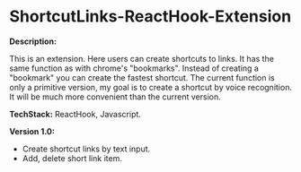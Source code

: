 # ShortcutLinks-ReactHook-Extension


**Description:**

This is an extension. Here users can create shortcuts to links. It has the same function as with chrome's "bookmarks". Instead of creating a "bookmark" you can create the fastest shortcut. The current function is only a primitive version, my goal is to create a shortcut by voice recognition. It will be much more convenient than the current version.

**TechStack:** ReactHook, Javascript.

**Version 1.0:** 
- Create shortcut links by text input.
- Add, delete short link item.

